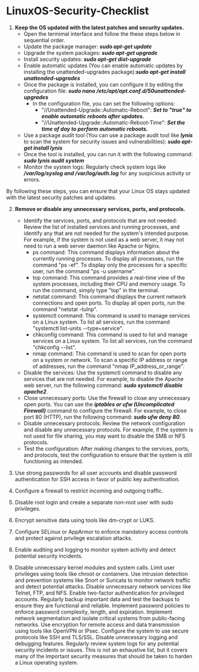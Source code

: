 # LinuxOS-Security-Checklist

1. <b>Keep the OS updated with the latest patches and security updates.</b>
    - Open the termimal interface and follow the these steps below in sequential order.
    - Update the package manager: <b><i>sudo apt-get update</i></b>
    - Upgrade the system packages: <b><i>sudo apt-get upgrade</i></b>
    - Install security updates: <b><i>sudo apt-get dist-upgrade</i></b>
    - Enable automatic updates (You can enable automatic updates by installing the unattended-upgrades package):<b><i>sudo apt-get install unattended-upgrades</i></b>
    - Once the package is installed, you can configure it by editing the configuration file: <b><i>sudo nano /etc/apt/apt.conf.d/50unattended-upgrades</i></b>
      - In the configuration file, you can set the following options:
          - "//Unattended-Upgrade::Automatic-Reboot": <b><i>Set to "true" to enable automatic reboots after updates.</i></b>
          - "//Unattended-Upgrade::Automatic-Reboot-Time": <b><i>Set the time of day to perform automatic reboots.</i></b>
    - Use a package audit tool (You can use a package audit tool like <b><i>lynis</i></b> to scan the system for security issues and vulnerabilities):
    <b><i>sudo apt-get install lynis</i></b>
    - Once the tool is installed, you can run it with the following command: <b><i>sudo lynis audit system</i></b>
    - Monitor the system logs: Regularly check system logs like <b><i>/var/log/syslog and /var/log/auth.log</i></b> for any suspicious activity or errors.

By following these steps, you can ensure that your Linux OS stays updated with the latest security patches and updates.



2. <b>Remove or disable any unnecessary services, ports, and protocols.</b>
    - Identify the services, ports, and protocols that are not needed: Review the list of installed services and running processes, and identify any that are not needed for the system's intended purpose. For example, if the system is not used as a web server, it may not need to run a web server daemon like Apache or Nginx.
        - ps command: This command displays information about the currently running processes. To display all processes, run the command "ps -ef". To display only the processes for a specific user, run the command "ps -u username".
        - top command: This command provides a real-time view of the system processes, including their CPU and memory usage. To run the command, simply type "top" in the terminal.
        - netstat command: This command displays the current network connections and open ports. To display all open ports, run the command "netstat -tulnp".
        - systemctl command: This command is used to manage services on a Linux system. To list all services, run the command "systemctl list-units --type=service".
        - chkconfig command: This command is used to list and manage services on a Linux system. To list all services, run the command "chkconfig --list".
        - nmap command: This command is used to scan for open ports on a system or network. To scan a specific IP address or range of addresses, run the command "nmap IP_address_or_range". 
    - Disable the services: Use the systemctl command to disable any services that are not needed. For example, to disable the Apache web server, run the following command: <b><i>sudo systemctl disable apache2</b></i>.
    - Close unnecessary ports: Use the firewall to close any unnecessary open ports. You can use the <b><i>iptables or ufw (Uncomplicated Firewall)</b></i> command to configure the firewall. For example, to close port 80 (HTTP), run the following command: <b><i>sudo ufw deny 80</b></i>.
    - Disable unnecessary protocols: Review the network configuration and disable any unnecessary protocols. For example, if the system is not used for file sharing, you may want to disable the SMB or NFS protocols.
    - Test the configuration: After making changes to the services, ports, and protocols, test the configuration to ensure that the system is still functioning as intended.

4. Use strong passwords for all user accounts and disable password authentication for SSH access in favor of public key authentication.
5. Configure a firewall to restrict incoming and outgoing traffic.
6. Disable root login and create a separate non-root user with sudo privileges.
7. Encrypt sensitive data using tools like dm-crypt or LUKS.
8. Configure SELinux or AppArmor to enforce mandatory access controls and protect against privilege escalation attacks.
9. Enable auditing and logging to monitor system activity and detect potential security incidents.
10. Disable unnecessary kernel modules and system calls.
Limit user privileges using tools like chroot or containers.
Use intrusion detection and prevention systems like Snort or Suricata to monitor network traffic and detect potential attacks.
Disable unnecessary network services like Telnet, FTP, and NFS.
Enable two-factor authentication for privileged accounts.
Regularly backup important data and test the backups to ensure they are functional and reliable.
Implement password policies to enforce password complexity, length, and expiration.
Implement network segmentation and isolate critical systems from public-facing networks.
Use encryption for remote access and data transmission using tools like OpenVPN or IPsec.
Configure the system to use secure protocols like SSH and TLS/SSL.
Disable unnecessary logging and debugging features.
Regularly review system logs for any potential security incidents or issues.
This is not an exhaustive list, but it covers many of the important security measures that should be taken to harden a Linux operating system.
